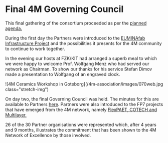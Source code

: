 # Final 4M Governing Council

This final gathering of the consortium proceeded as per the [planned agenda.](/event/4M-Governing-Council)
<!--break-->
During the first day the Partners were introduced to the [EUMINAfab Infrastructure Project](http://www.euminafab.eu/) and the possibilities it presents for the 4M community to continue to work together.

In the evening our hosts at FZK/KIT had arranged a superb meal to which we were happy to welcome Prof. Wolfgang Menz who had served our network as Chairman. To show our thanks for his service Stefan Dimov made a presentation to Wolfgang of an engraved clock.  

![4M Ceramics Workshop in Goteborg](/4m-association/images/070web.jpg  class="stretch-img")   

On day two, the final Governing Council was held. The minutes for this are available to Partners [here]( http://www.4m-net.org/browser/46). Partners were also introduced to the FP7 projects that have emerged from the 4M network, namely [FlexPAET, COTECH and Multilayer.](/projects)  

26 of the 30 Partner organisations were represented which, after 4 years and 9 months,  illustrates the commitment that has been shown to the 4M Network of Excellence by those involved.